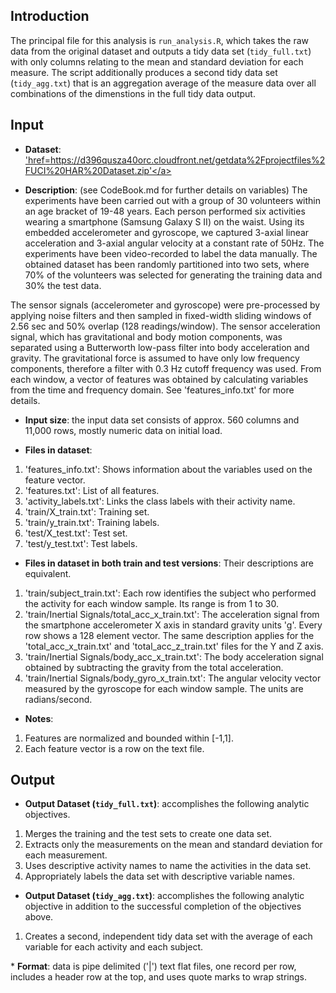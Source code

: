 ## Introduction

The principal file for this analysis is `run_analysis.R`, which takes the raw data from the
original dataset and outputs a tidy data set (`tidy_full.txt`) with only columns relating 
to the mean and standard deviation for each measure.  The script additionally produces a 
second tidy data set (`tidy_agg.txt`) that is an aggregation average of the measure data 
over all combinations of the dimenstions in the full tidy data output.


## Input
* <b>Dataset</b>: <a href='https://d396qusza40orc.cloudfront.net/getdata%2Fprojectfiles%2FUCI%20HAR%20Dataset.zip'>
'href=https://d396qusza40orc.cloudfront.net/getdata%2Fprojectfiles%2FUCI%20HAR%20Dataset.zip'</a>

* <b>Description</b>: (see CodeBook.md for further details on variables) The experiments 
have been carried out with a group of 30 volunteers within an age bracket of 19-48 years. 
Each person performed six activities  wearing a smartphone (Samsung Galaxy S II) on the waist. 
Using its embedded accelerometer and gyroscope, we captured 3-axial linear acceleration and 
3-axial angular velocity at a constant rate of 50Hz. The experiments have been video-recorded 
to label the data manually. The obtained dataset has been randomly partitioned into two sets, 
where 70% of the volunteers was selected for generating the training data and 30% the test data. 

The sensor signals (accelerometer and gyroscope) were pre-processed by applying noise filters 
and then sampled in fixed-width sliding windows of 2.56 sec and 50% overlap (128 readings/window). 
The sensor acceleration signal, which has gravitational and body motion components, was separated 
using a Butterworth low-pass filter into body acceleration and gravity. The gravitational force 
is assumed to have only low frequency components, therefore a filter with 0.3 Hz cutoff frequency 
was used. From each window, a vector of features was obtained by calculating variables from the 
time and frequency domain. See 'features_info.txt' for more details. 

* <b>Input size</b>: the input data set consists of approx. 560 columns and 11,000 rows, mostly
numeric data on initial load.


* <b> Files in dataset</b>:
<ol>
<li>'features_info.txt': Shows information about the variables used on the feature vector.</li>
<li>'features.txt': List of all features.</li>
<li>'activity_labels.txt': Links the class labels with their activity name.</li>
<li>'train/X_train.txt': Training set.</li>
<li>'train/y_train.txt': Training labels.</li>
<li>'test/X_test.txt': Test set.</li>
<li>'test/y_test.txt': Test labels.</li>
</ol>

* <b> Files in dataset in both train and test versions</b>: Their descriptions are equivalent.
<ol>
<li>'train/subject_train.txt': Each row identifies the subject who performed the activity 
for each window sample. Its range is from 1 to 30. </li>
<li>'train/Inertial Signals/total_acc_x_train.txt': The acceleration signal from the 
smartphone accelerometer X axis in standard gravity units 'g'. Every row shows a 128 
element vector. The same description applies for the 'total_acc_x_train.txt' and 
'total_acc_z_train.txt' files for the Y and Z axis. </li>
<li>'train/Inertial Signals/body_acc_x_train.txt': The body acceleration signal obtained 
by subtracting the gravity from the total acceleration. </li>
<li>'train/Inertial Signals/body_gyro_x_train.txt': The angular velocity vector measured 
by the gyroscope for each window sample. The units are radians/second. </li>
</ol>

* <b> Notes</b>:
<ol>
<li>Features are normalized and bounded within [-1,1].</li>
<li>Each feature vector is a row on the text file.</li>
</ol>



## Output
* <b>Output Dataset (`tidy_full.txt`)</b>:  accomplishes the following analytic objectives.
<ol>
<li>Merges the training and the test sets to create one data set.</li>
<li>Extracts only the measurements on the mean and standard deviation for each measurement.</li>
<li>Uses descriptive activity names to name the activities in the data set.</li>
<li>Appropriately labels the data set with descriptive variable names.</li>
</ol>

* <b>Output Dataset (`tidy_agg.txt`)</b>:  accomplishes the following analytic objective
in addition to the successful completion of the objectives above.
<ol>
<li>Creates a second, independent tidy data set with the average of each variable for 
each activity and each subject.</li>
</ol>
* <b> Format</b>: data is pipe delimited ('|') text flat files, one record per row, includes
a header row at the top, and uses quote marks to wrap strings.




